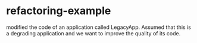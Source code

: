 # refactoring-example
modified the code of an application called LegacyApp. Assumed that this is a degrading application and we want to improve the quality of its code. 
